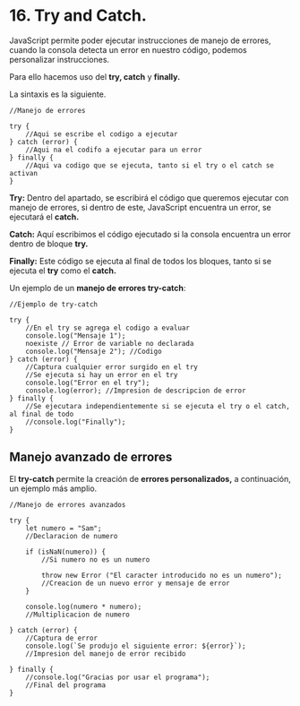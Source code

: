
# 16. Try and Catch.

JavaScript permite poder ejecutar instrucciones de manejo de errores, cuando la consola detecta un error en nuestro código, podemos personalizar instrucciones.

Para ello hacemos uso del **try, catch** y **finally.**

La sintaxis es la siguiente.

~~~
//Manejo de errores

try {
	//Aqui se escribe el codigo a ejecutar
} catch (error) {
	//Aqui na el codifo a ejecutar para un error
} finally {
	//Aqui va codigo que se ejecuta, tanto si el try o el catch se activan
}
~~~

**Try:** Dentro del apartado, se escribirá el código que queremos ejecutar con manejo de errores, si dentro de este, JavaScript encuentra un error, se ejecutará el **catch.**

**Catch:** Aquí escribimos el código ejecutado si la consola encuentra un error dentro de bloque **try.**

**Finally:** Este código se ejecuta al final de todos los bloques, tanto si se ejecuta el **try** como el **catch.**

Un ejemplo de un **manejo de errores try-catch**:

~~~
//Ejemplo de try-catch

try {
	//En el try se agrega el codigo a evaluar
	console.log("Mensaje 1");
	noexiste // Error de variable no declarada
	console.log("Mensaje 2"); //Codigo
} catch (error) {
	//Captura cualquier error surgido en el try
	//Se ejecuta si hay un error en el try
	console.log("Error en el try");
	console.log(error); //Impresion de descripcion de error
} finally {
	//Se ejecutara independientemente si se ejecuta el try o el catch, al final de todo
	//console.log("Finally");
}
~~~

## Manejo avanzado de errores

El **try-catch** permite la creación de **errores personalizados,** a continuación, un ejemplo más amplio.

~~~
//Manejo de errores avanzados

try {
	let numero = "Sam";
	//Declaracion de numero

	if (isNaN(numero)) {
		//Si numero no es un numero
		
		throw new Error ("El caracter introducido no es un numero");
		//Creacion de un nuevo error y mensaje de error
	}

	console.log(numero * numero);
	//Multiplicacion de numero

} catch (error) {
	//Captura de error
	console.log(`Se produjo el siguiente error: ${error}`);
	//Impresion del manejo de error recibido
	
} finally {
	//console.log("Gracias por usar el programa");
	//Final del programa
}
~~~